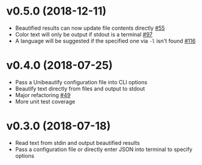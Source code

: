 # v0.5.0 (2018-12-11)
- Beautified results can now update file contents directly [#55](https://github.com/Unibeautify/cli/pull/55)
- Color text will only be output if stdout is a terminal [#97](https://github.com/Unibeautify/cli/pull/97)
- A language will be suggested if the specified one via `-l` isn't found [#116](https://github.com/Unibeautify/cli/pull/116)

# v0.4.0 (2018-07-25)
- Pass a Unibeautify configuration file into CLI options
- Beautify text directly from files and output to stdout
- Major refactoring [#49](https://github.com/Unibeautify/cli/issues/49)
- More unit test coverage

# v0.3.0 (2018-07-18)
- Read text from stdin and output beautified results
- Pass a configuration file or directly enter JSON into terminal to specify options